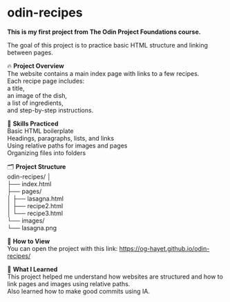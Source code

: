# odin-recipes
<strong>This is my first project from The Odin Project Foundations course.</strong> 

The goal of this project is to practice basic HTML structure and linking between pages.

🔥 <strong>Project Overview</strong> <br> 
The website contains a main index page with links to a few recipes. <br>
Each recipe page includes: <br>
a title, <br>
an image of the dish, <br>
a list of ingredients, <br>
and step-by-step instructions. <br>

🧠 <strong>Skills Practiced</strong> <br>
Basic HTML boilerplate <br>
Headings, paragraphs, lists, and links <br>
Using relative paths for images and pages <br>
Organizing files into folders <br>

🗂️ <strong>Project Structure</strong> <br>
odin-recipes/ 
│  
├── index.html  
├── pages/  
│   ├── lasagna.html  
│   ├── recipe2.html  
│   └── recipe3.html  
└── images/  
    └── lasagna.png  

🚀 <strong>How to View</strong> <br>
You can open the project with this link: https://og-hayet.github.io/odin-recipes/

💭 <strong>What I Learned</strong> <br>
This project helped me understand how websites are structured and how to link pages and images using relative paths. <br>
Also learned how to make good commits using IA.